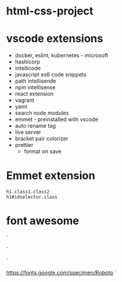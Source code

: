 # html-css-project

# vscode extensions

- docker, eslint, kubernetes - microsoft
- hashicorp
- intellicode
- javascript es6 code snippets
- path intellisende
- npm intellisense
- react extension
- vagrant
- yaml 
- search node modules
- emmet - preinstalled with vscode
- auto rename tag
- live server 
- bracket pair colorizer
- prettier
    - format on save    

# Emmet extension
    h1.class1.class2
    h1#idselector.class

# font awesome
`
<link rel="stylesheet" href="https://cdnjs.cloudflare.com/ajax/libs/font-awesome/6.1.1/css/all.min.css" integrity="sha512-KfkfwYDsLkIlwQp6LFnl8zNdLGxu9YAA1QvwINks4PhcElQSvqcyVLLD9aMhXd13uQjoXtEKNosOWaZqXgel0g==" crossorigin="anonymous" referrerpolicy="no-referrer" />
`

`
<style>
@import url('https://fonts.googleapis.com/css2?family=Roboto:wght@400;700&display=swap');
</style>

https://fonts.google.com/specimen/Roboto
`